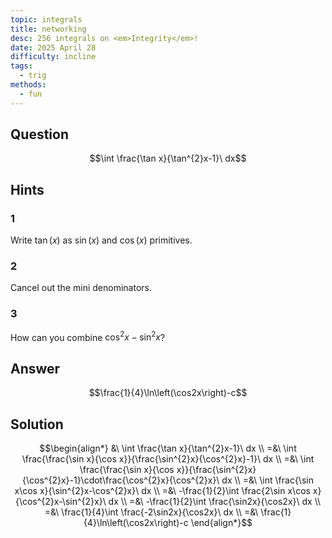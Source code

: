 ```yaml
---
topic: integrals
title: networking
desc: 256 integrals on <em>Integrity</em>!
date: 2025 April 28
difficulty: incline
tags:
  - trig
methods:
  - fun
---
```



## Question
```math
\int \frac{\tan x}{\tan^{2}x-1}\ dx
```


## Hints

### 1
Write $\tan(x)$ as $\sin(x)$ and $\cos(x)$ primitives.

### 2
Cancel out the mini denominators.

### 3
How can you combine $\cos^2{x} - \sin^2{x}$?


## Answer
```math
\frac{1}{4}\ln\left(\cos2x\right)-c
```


## Solution

```math
\begin{align*}
  &\ \int \frac{\tan x}{\tan^{2}x-1}\ dx
  \\ =&\ \int \frac{\frac{\sin x}{\cos x}}{\frac{\sin^{2}x}{\cos^{2}x}-1}\ dx
  \\ =&\ \int \frac{\frac{\sin x}{\cos x}}{\frac{\sin^{2}x}{\cos^{2}x}-1}\cdot\frac{\cos^{2}x}{\cos^{2}x}\ dx
  \\ =&\ \int \frac{\sin x\cos x}{\sin^{2}x-\cos^{2}x}\ dx
  \\ =&\ -\frac{1}{2}\int \frac{2\sin x\cos x}{\cos^{2}x-\sin^{2}x}\ dx
  \\ =&\ -\frac{1}{2}\int \frac{\sin2x}{\cos2x}\ dx
  \\ =&\ \frac{1}{4}\int \frac{-2\sin2x}{\cos2x}\ dx
  \\ =&\ \frac{1}{4}\ln\left(\cos2x\right)-c
\end{align*}
```
